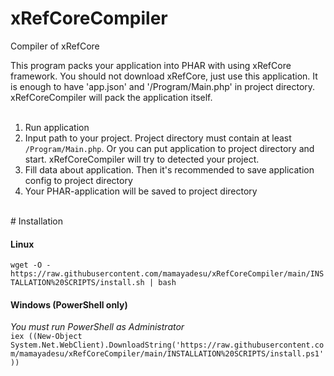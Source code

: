 # xRefCoreCompiler
Compiler of xRefCore

This program packs your application into PHAR with using xRefCore framework. You should not download xRefCore, just use this application. It is enough to have 'app.json' and '/Program/Main.php' in project directory. xRefCoreCompiler will pack the application itself.<br><br>

1. Run application<br>
2. Input path to your project. Project directory must contain at least `/Program/Main.php`. Or you can put application to project directory and start. xRefCoreCompiler will try to detected your project.<br>
3. Fill data about application. Then it's recommended to save application config to project directory<br>
4. Your PHAR-application will be saved to project directory<br>
<br>
# Installation
<h4>Linux</h4>
<code>wget -O - https://raw.githubusercontent.com/mamayadesu/xRefCoreCompiler/main/INSTALLATION%20SCRIPTS/install.sh | bash</code>
<h4>Windows (PowerShell only)</h4>
<i>You must run PowerShell as Administrator</i><br>
<code>iex ((New-Object System.Net.WebClient).DownloadString('https://raw.githubusercontent.com/mamayadesu/xRefCoreCompiler/main/INSTALLATION%20SCRIPTS/install.ps1'))</code>